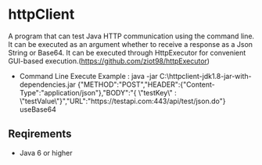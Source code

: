 # httpClient
A program that can test Java HTTP communication using the command line.
It can be executed as an argument whether to receive a response as a Json String or Base64.
It can be executed through HttpExecutor for convenient GUI-based execution.(https://github.com/ziot98/httpExecutor)
* Command Line Execute Example : java -jar C:\httpclient-jdk1.8-jar-with-dependencies.jar {\"METHOD\":\"POST\",\"HEADER\":{\"Content-Type\":\"application\/json\"},\"BODY\":\"{  \\\"testKey\\\" : \\\"testValue\\\"}\",\"URL\":\"https:\/\/testapi.com:443\/api\/test\/json.do\"} useBase64


## Reqirements
* Java 6 or higher